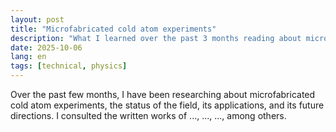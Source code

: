 ```yaml
---
layout: post
title: "Microfabricated cold atom experiments"
description: "What I learned over the past 3 months reading about microfabricated cold atom experiments"
date: 2025-10-06
lang: en
tags: [technical, physics]
---
```


Over the past few months, I have been researching about microfabricated cold atom experiments, the status of the field, its applications, and its future directions. I consulted the written works of ..., ..., ..., among others. 